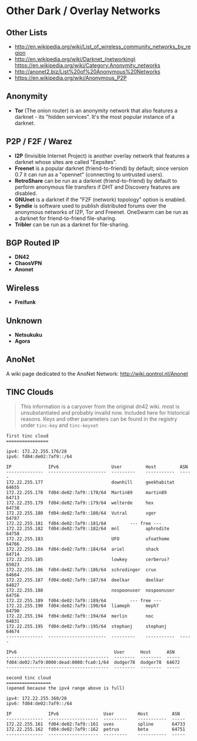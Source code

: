 # Other Dark / Overlay Networks

## Other Lists

- http://en.wikipedia.org/wiki/List_of_wireless_community_networks_by_region
- http://en.wikipedia.org/wiki/Darknet_(networking)
https://en.wikipedia.org/wiki/Category:Anonymity_networks
- http://anonet2.biz/List%20of%20Anonymous%20Networks
- https://en.wikipedia.org/wiki/Anonymous_P2P

## Anonymity

- **Tor** (The onion router) is an anonymity network that also features a darknet - its "hidden services". It's the most popular instance of a darknet.

## P2P / F2F / Warez

- **I2P** (Invisible Internet Project) is another overlay network that features a darknet whose sites are called "Eepsites".
- **Freenet** is a popular darknet (friend-to-friend) by default; since version 0.7 it can run as a "opennet" (connecting to untrusted users).
- **RetroShare** can be run as a darknet (friend-to-friend) by default to perform anonymous file transfers if DHT and Discovery features are disabled.
- **GNUnet** is a darknet if the "F2F (network) topology" option is enabled.
- **Syndie** is software used to publish distributed forums over the anonymous networks of I2P, Tor and Freenet.
OneSwarm can be run as a darknet for friend-to-friend file-sharing.
- **Tribler** can be run as a darknet for file-sharing.

## BGP Routed IP

- **DN42**
- **ChaosVPN**
- **Anonet**

## Wireless

- **Freifunk**

## Unknown

- **Netsukuku**
- **Agora**

## AnoNet
A wiki page dedicated to the AnoNet Network: http://wiki.qontrol.nl/Anonet

## TINC Clouds

> This information is a caryover from the original dn42 wiki. most is unsubstantiated and probably invalid now. Included here for historical reasons. Keys and other parameters can be found in the registry under `tinc-key` and `tinc-keyset`

```
first tinc cloud 
================

ipv4: 172.22.255.176/28
ipv6: fd04:de02:7af9::/64 

IP              IPv6                    User         Host         ASN
--------------  ----------------------  ---------    -----------  -----
172.22.255.177                          downhill     geekhabitat  64655
172.22.255.178  fd04:de02:7af9::178/64  Martin89     martin89     64713
172.22.255.179  fd04:de02:7af9::179/64  welterde     hex          64738
172.22.255.180  fd04:de02:7af9::180/64  Vutral       vger         64787
172.22.255.181  fd04:de02:7af9::181/64         --- free ---
172.22.255.182  fd04:de02:7af9::182/64  mnl          aphrodite    64758
172.22.255.183                          UFO          ufoathome    64766
172.22.255.184  fd04:de02:7af9::184/64  ariel        shack        64714
172.22.255.185                          lowkey       cerberus?    65023
172.22.255.186  fd04:de02:7af9::186/64  schrodinger  crux         64664
172.22.255.187  fd04:de02:7af9::187/64  deelkar      deelkar      64827
172.22.255.188                          nospoonuser  nospoonuser  64756
172.22.255.189  fd04:de02:7af9::189/64         --- free ---
172.22.255.190  fd04:de02:7af9::190/64  liameph      meph?        64790
172.22.255.194  fd04:de02:7af9::194/64  merlin       noc          64831
172.22.255.195  fd04:de02:7af9::195/64  stephanj     stephanj     64674
--------------  ----------------------  ---------    -----------  -----

IPv6                                     User      Host      ASN
---------------------------------------  --------  --------  -----
fd04:de02:7af9:0000:dead:0000:fca0:1/64  dodger78  dodger78  64672
---------------------------------------  --------  --------  -----

second tinc cloud 
=================
(opened because the ipv4 range above is full)

ipv4: 172.22.255.160/28
ipv6: fd04:de02:7af9::/64
 
IP              IPv6                 User         Host         ASN
--------------  -------------------  ---------    -----------  -----
172.22.255.161  fd04:de02:7af9::161  uves         spline       64733
172.22.255.162  fd04:de02:7af9::162  petrus       beta         64751
--------------  -------------------  ---------    -----------  -----
```


